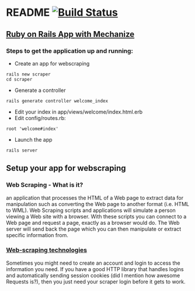 README [![Build Status](https://travis-ci.org/simplonco/rails-scraping-mechanize.svg?branch=master)](https://travis-ci.org/simplonco/rails-scraping-mechanize)
======

## [Ruby on Rails App with Mechanize](https://rubygems.org/gems/mechanize)

### Steps to get the application up and running:
* Create an app for webscraping
```
rails new scraper
cd scraper
```
* Generate a controller
```
rails generate controller welcome_index
```
* Edit your index in  app/views/welcome/index.html.erb
* Edit config/routes.rb: 
```
root 'welcome#index'
```
* Launch the app
```
rails server
```

## Setup your app for webscraping

### Web Scraping - What is it?

an application that processes the HTML of a Web page to extract data for manipulation such as converting the Web page to another format (i.e. HTML to WML). Web Scraping scripts and applications will simulate a person viewing a Web site with a browser. With these scripts you can connect to a Web page and request a page, exactly as a browser would do. The Web server will send back the page which you can then manipulate or extract specific information from.

### [Web-scraping technologies](https://en.wikipedia.org/wiki/Web_scraping)

Sometimes you might need to create an account and login to access the information you need. If you have a good HTTP library that handles logins and automatically sending session cookies (did I mention how awesome Requests is?), then you just need your scraper login before it gets to work.
